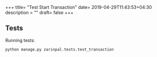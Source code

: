 +++
title= "Test Start Transaction"
date= 2019-04-29T11:43:53+04:30
description = ""
draft= false
+++

Tests
--------
Running tests:

    python manage.py zarinpal.tests.test_transaction

